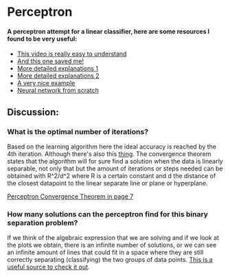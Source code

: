 # Perceptron

#### A perceptron attempt for a linear classifier, here are some resources I found to be very useful:

- [This video is really easy to understand](https://www.youtube.com/watch?v=4Gac5I64LM4&t=688s&ab_channel=ritvikmath)
- [And this one saved me!](https://www.youtube.com/watch?v=OVHc-7GYRo4&ab_channel=BrianFaure)
- [More detailed explanations 1](https://www.python-course.eu/dividing_lines_between_classes.php)
- [More detailed explanations 2](https://www.python-course.eu/simple_neural_network.php)
- [A very nice example](https://www.askpython.com/python/examples/single-perceptron-neural-network)
- [Neural network from scratch](https://jtsulliv.github.io/perceptron/)

## Discussion:

### What is the optimal number of iterations? 

Based on the learning algorithm here the ideal accuracy is reached by the 4th iteration.
Although there's also this [thing](https://leimao.github.io/blog/Perceptron-Convergence-Theorem/). 
The convergence theorem states that the algorithm will for sure find a solution when the data
is linearly separable, not only that but the amount of iterations  or steps needed can be obtained 
with R^2/d^2 where R is a certain constant and d the distance of the closest datapoint to the linear
separate line or plane or hyperplane. 

[Perceptron Convergence Theorem in page 7](http://web.mit.edu/course/other/i2course/www/vision_and_learning/perceptron_notes.pdf)

### How many solutions can the perceptron find for this binary separation problem?

If we think of the algebraic expression that we are solving and if we look at the plots we
obtain, there is an infinite number of solutions, or we can see an infinite amount of lines
that could fit in a space where they are still correctly separating (classifying) the two
groups of data points. [This is a useful source to check it out](http://hagan.okstate.edu/4_Perceptron.pdf).
